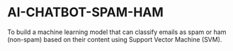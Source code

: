 # AI-CHATBOT-SPAM-HAM
To build a machine learning model that can classify emails as spam or ham (non-spam) based on their content using Support Vector Machine (SVM).

